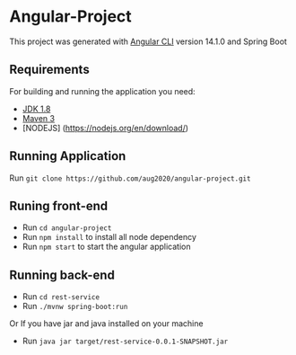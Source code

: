 # Angular-Project

This project was generated with [Angular CLI](https://github.com/angular/angular-cli) version 14.1.0 and Spring Boot

## Requirements

For building and running the application you need:

- [JDK 1.8](http://www.oracle.com/technetwork/java/javase/downloads/jdk8-downloads-2133151.html)
- [Maven 3](https://maven.apache.org)
- [NODEJS] (https://nodejs.org/en/download/)

## Running Application

Run `git clone https://github.com/aug2020/angular-project.git`

## Runing front-end

- Run `cd angular-project`
- Run `npm install` to install all node dependency
- Run `npm start` to start the angular application

## Running back-end

- Run `cd rest-service`
- Run `./mvnw spring-boot:run`

Or If you have jar and java installed on your machine

- Run `java jar target/rest-service-0.0.1-SNAPSHOT.jar`
